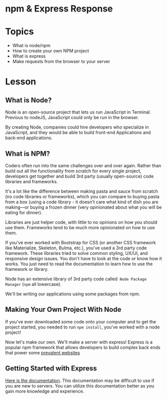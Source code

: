 # npm & Express Response

# Topics

- What is node/npm
- How to create your own NPM project
- What is express
- Make requests from the browser to your server

# Lesson

## What is Node?

Node is an open-source project that lets us run JavaScript in Terminal. Previous to nodeJS, JavaScript could only be run in the browser.

By creating Node, companies could hire developers who specialize in JavaScript, and they would be able to build front-end Applications and back-end applications.

## What is NPM?

Coders often run into the same challenges over and over again. Rather than build out all the functionality from scratch for every single project, developers get together and build 3rd party (usually open-source) code libraries and frameworks.

It's a lot like the difference between making pasta and sauce from scratch (no code libraries or frameworks), which you can compare to buying pasta from a box (using a code library - it doesn't care what kind of dish you are making—or buying a frozen dinner (very opinionated about what you will be eating for dinner).

Libraries are just helper code, with little to no opinions on how you should use them. Frameworks tend to be much more opinionated on how to use them.

If you've ever worked with Bootstrap for CSS (or another CSS framework like Materialize, Skeleton, Bulma, etc.), you've used a 3rd party code framework. These libraries tried to solve common styling, UX/UI, and responsive design issues. You don't have to look at the code or know how it works. You just need to read the documentation to learn how to use the framework or library.

Node has an extensive library of 3rd party code called` Node Package Manager` (`npm` all lowercase).

We'll be writing our applications using some packages from npm.

## Making Your Own Project With Node

If you've ever downloaded some code onto your computer and to get the project started, you needed to run `npm install`, you've worked with a node project!

Now let's make our own. We'll make a server with express! Express is a popular npm framework that allows developers to build complex back ends that power some [prevalent websites](https://expressjs.com/en/resources/companies-using-express.html)

## Getting Started with Express

[Here is the documentation](https://expressjs.com). This documentation may be difficult to use if you are new to servers. You can utilize this documentation better as you gain more knowledge and experience.
